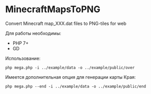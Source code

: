 # MinecraftMapsToPNG
Convert Minecraft map_XXX.dat files to PNG-tiles for web

Для работы необходимы:
- PHP 7+
- GD

Использование:

```php mega.php -i ../example/data -o ../example/public/over```

Имеется дополнительная опция для генерации карты Края:

```php mega.php --end -i ../example/data -o ../example/public/end```


